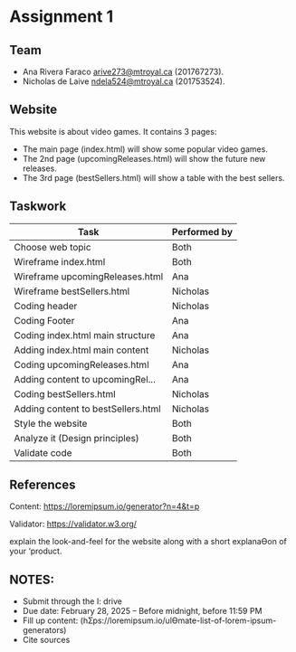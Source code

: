 # Assignment 1

## Team
- Ana Rivera Faraco arive273@mtroyal.ca (201767273).
- Nicholas de Laive ndela524@mtroyal.ca (201753524).

## Website
This website is about video games. It contains 3 pages:
- The main page (index.html) will show some popular video games.
- The 2nd page (upcomingReleases.html) will show the future new releases.
- The 3rd page (bestSellers.html) will show a table with the best sellers.

## Taskwork
| Task                              | Performed by |
| ------------------                | ----------   | 
| Choose web topic                  | Both         |
| Wireframe index.html              | Both         |
| Wireframe upcomingReleases.html   | Ana          |
| Wireframe bestSellers.html        | Nicholas     |
| Coding header                     | Nicholas     |
| Coding Footer                     | Ana          |
| Coding index.html main structure  | Ana          |
| Adding index.html main content    | Nicholas     |
| Coding upcomingReleases.html      | Ana          |
| Adding content to upcomingRel...  | Ana          |
| Coding bestSellers.html           | Nicholas     |
| Adding content to bestSellers.html| Nicholas     |
| Style the website                 | Both         |
| Analyze it (Design principles)    | Both         |
| Validate code                     | Both         |

## References
Content: https://loremipsum.io/generator?n=4&t=p

Validator: https://validator.w3.org/


explain the look-and-feel for the website along with a short explanaƟon of your ‘product. 

## NOTES:
- Submit through the I: drive
- Due date: February 28, 2025 – Before midnight, before 11:59 PM
- Fill up content: (hƩps://loremipsum.io/ulƟmate-list-of-lorem-ipsum-generators)
- Cite sources



